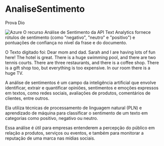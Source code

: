 # AnaliseSentimento
Prova Dio

![Azure](https://img.shields.io/badge/Azure-blue?style=for-the-badge&logo=microsoft%20azure&logoColor=blue&labelColor=FFFFFF&link=https%3A%2F%2Fimages.app.goo.gl%2FK7PN1jYJd57x4q7A8)
O recurso Análise de Sentimento da API Text Analytics fornece rótulos de sentimento (como "negativo", "neutro" e "positivo") e pontuações de confiança no nível da frase e do documento.

O Texto digitado foi:
Dear mom and dad. Sarah and I are having lots of fun here! The hotel is great. There is a huge swimming pool, and there are two tennis courts. There are three restaurants, and there is a coffee shop. There is a gift shop too, but everything is too expensive. In our room there is a huge TV.

A análise de sentimentos é um campo da inteligência artificial que envolve identificar, extrair e quantificar opiniões, sentimentos e emoções expressos em textos, como redes sociais, avaliações de produtos, comentários de clientes, entre outros.

Ela utiliza técnicas de processamento de linguagem natural (PLN) e aprendizado de máquina para classificar o sentimento de um texto em categorias como positivo, negativo ou neutro.

Essa análise é útil para empresas entenderem a percepção do público em relação a produtos, serviços ou eventos, e também para monitorar a reputação de uma marca nas mídias sociais.
